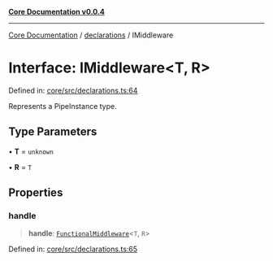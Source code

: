 [**Core Documentation v0.0.4**](../../README.md)

***

[Core Documentation](../../modules.md) / [declarations](../README.md) / IMiddleware

# Interface: IMiddleware\<T, R\>

Defined in: [core/src/declarations.ts:64](https://github.com/stonemjs/core/blob/d2167ff53d508d3a75c05f0cf962180518d3e061/src/declarations.ts#L64)

Represents a PipeInstance type.

## Type Parameters

• **T** = `unknown`

• **R** = `T`

## Properties

### handle

> **handle**: [`FunctionalMiddleware`](../type-aliases/FunctionalMiddleware.md)\<`T`, `R`\>

Defined in: [core/src/declarations.ts:65](https://github.com/stonemjs/core/blob/d2167ff53d508d3a75c05f0cf962180518d3e061/src/declarations.ts#L65)
